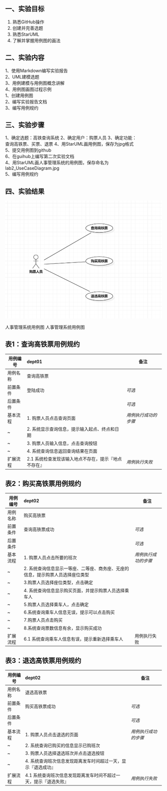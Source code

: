 
## 一、实验目标

1. 熟悉GitHub操作
2. 创建并完善选题
3. 熟悉StarUML
4. 了解并掌握用例图的画法
## 二、实验内容

1、使用Markdown编写实验报告  
2、UML建模选题  
3、用例建模与用例图概念讲解  
4、用例图画图过程示例  
1、创建用例图  
2、编写实验报告文档  
3、编写用例规约 
## 三、实验步骤
1、确定选题：高铁查询系统
2、确定用户：购票人员
3、确定功能：  
查询高铁票、买票、退票
4、用StarUML画用例图，保存为jpg格式  
5、提交用例图到github  
6、在guihub上编写第二次实验文档  
4、用StarUML画人事管理系统的用例图，保存命名为lab2_UseCaseDiagram.jpg  
5、编写用例规约
## 四、实验结果
![第二个UML图](./lab2_UseCaseDiagram.jpg)

人事管理系统用例图
人事管理系统用例图  
## 表1：查询高铁票用例规约  
用例编号  | dept01 | 备注  
-|:-|-  
用例名称  | 查询高铁票 |   
前置条件  | 登陆成功 | *可选*   
后置条件  |     | *可选*   
基本流程  | 1. 购票人员点击查询页面 |*用例执行成功的步骤*    
~| 2. 系统显示查询信息，提示输入起点、终点和日期 |  
~| 3. 购票人员输入信息，点击查询按钮 |   
~| 4. 系统查询信息返回查询结果在页面 |   
扩展流程  | 2.1 系统检查发现该输入地点不存在，提示『地点不存在』 |*用例执行失败*  

## 表2：购买高铁票用例规约  
用例编号  | dept02 | 备注  
-|:-|-  
用例名称  | 购买高铁票 |   
前置条件  | 查询高铁票成功 | *可选*   
后置条件  |     | *可选*   
基本流程  | 1. 购票人员点击所要的班次 |*用例执行成功的步骤*    
~| 2. 系统查询信息显示一等座、二等座、商务座、无座的信息，提示购票人员选择座位类型 | 
~| 3.购票人员选择座位类型，点击确定 |   
~| 4. 系统查询信息显示购买页面，并提示购票人员选择乘车人 |   
~  | 5.购票人员选择乘车人，点击确定 |  
~ | 6.系统查询乘车人信息无误，提示可以点击购买 | 
~ | 7.购票人员点击购买 | 
~ | 8.系统查询票数信息有余，显示购买成功 | 
扩展流程 | 6.1 系统查询乘车人信息有误，提示重新选择乘车人 |用例执行失败 

## 表3：退选高铁票用例规约

| 用例编号 | dept02                                                       | 备注                 |
| -------- | :----------------------------------------------------------- | -------------------- |
| 用例名称 | 退选高铁票                                                   |                      |
| 前置条件 | 购买高铁票成功                                               | *可选*               |
| 后置条件 |                                                              | *可选*               |
| 基本流程 | 1. 购票人员点击退选的页面                                    | *用例执行成功的步骤* |
| ~        | 2. 系统查询已购买的信息显示已购班次                          |                      |
| ~        | 3. 购票人员选择退选班次并点击退选按钮                        |                      |
| ~        | 4. 系统查询班次信息发现距离发车时间超过一天，显示『退选成功』 |                      |
| 扩展流程 | 4.1 系统查询班次信息发现距离发车时间不超过一天，提示『退选失败』 | *用例执行失败*       |